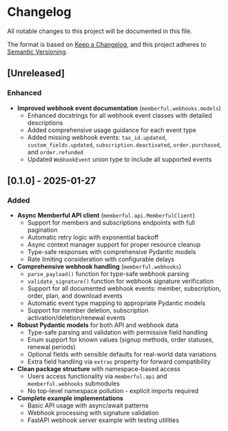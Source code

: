 # Changelog

All notable changes to this project will be documented in this file.

The format is based on [Keep a Changelog](https://keepachangelog.com/en/1.0.0/),
and this project adheres to [Semantic Versioning](https://semver.org/spec/v2.0.0.html).

## [Unreleased]

### Enhanced
- **Improved webhook event documentation** (`memberful.webhooks.models`)
  - Enhanced docstrings for all webhook event classes with detailed descriptions
  - Added comprehensive usage guidance for each event type
  - Added missing webhook events: `tax_id.updated`, `custom_fields.updated`, `subscription.deactivated`, `order.purchased`, and `order.refunded`
  - Updated `WebhookEvent` union type to include all supported events

## [0.1.0] - 2025-01-27

### Added
- **Async Memberful API client** (`memberful.api.MemberfulClient`)
  - Support for members and subscriptions endpoints with full pagination
  - Automatic retry logic with exponential backoff
  - Async context manager support for proper resource cleanup
  - Type-safe responses with comprehensive Pydantic models
  - Rate limiting consideration with configurable delays
- **Comprehensive webhook handling** (`memberful.webhooks`)
  - `parse_payload()` function for type-safe webhook parsing
  - `validate_signature()` function for webhook signature verification
  - Support for all documented webhook events: member, subscription, order, plan, and download events
  - Automatic event type mapping to appropriate Pydantic models
  - Support for member deletion, subscription activation/deletion/renewal events
- **Robust Pydantic models** for both API and webhook data
  - Type-safe parsing and validation with permissive field handling
  - Enum support for known values (signup methods, order statuses, renewal periods)
  - Optional fields with sensible defaults for real-world data variations
  - Extra field handling via `extras` property for forward compatibility
- **Clean package structure** with namespace-based access
  - Users access functionality via `memberful.api` and `memberful.webhooks` submodules
  - No top-level namespace pollution - explicit imports required
- **Complete example implementations**
  - Basic API usage with async/await patterns
  - Webhook processing with signature validation
  - FastAPI webhook server example with testing utilities
